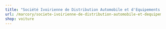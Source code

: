```yaml
---
title: "Société Ivoirienne de Distribution Automobile et d'Equipements Industriels et Agricoles (SOCIDA)"
url: /marcory/societe-ivoirienne-de-distribution-automobile-et-dequipements-industriels-et-agricoles-socida-3/
shop: voiture
---
```

